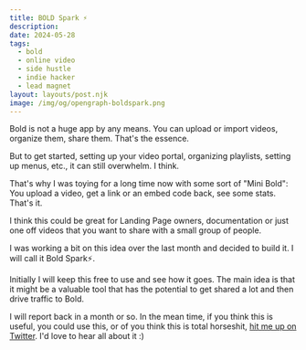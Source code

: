 ```yaml
---
title: BOLD Spark ⚡
description:
date: 2024-05-28
tags:
  - bold
  - online video
  - side hustle
  - indie hacker
  - lead magnet
layout: layouts/post.njk
image: /img/og/opengraph-boldspark.png
---
```

Bold is not a huge app by any means. You can upload or import videos, organize them, share them. That's the essence. 

But to get started, setting up your video portal, organizing playlists, setting up menus, etc., it can still overwhelm. I think.

That's why I was toying for a long time now with some sort of "Mini Bold": You upload a video, get a link or an embed code back, see some stats. That's it.

I think this could be great for Landing Page owners, documentation or just one off videos that you want to share with a small group of people. 

I was working a bit on this idea over the last month and decided to build it. I will call it Bold Spark⚡.

Initially I will keep this free to use and see how it goes. The main idea is that it might be a valuable tool that has the potential to get shared a lot and then drive traffic to Bold.

I will report back in a month or so. In the mean time, if you think this is useful, you could use this, or of you think this is total horseshit, [hit me up on Twitter](https://twitter.com/marcelfahle). I'd love to hear all about it :)
